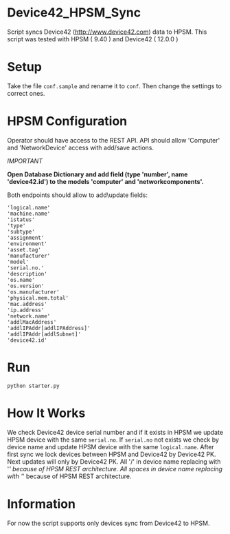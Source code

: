 # Device42_HPSM_Sync
Script syncs Device42 (http://www.device42.com) data to HPSM.
This script was tested with HPSM ( 9.40 ) and Device42 ( 12.0.0 )


# Setup
Take the file `conf.sample` and rename it to `conf`. Then change the settings to correct ones.

# HPSM Configuration
Operator should have access to the REST API.
API should allow 'Computer' and 'NetworkDevice' access with add/save actions.


*IMPORTANT*


**Open Database Dictionary and add field (type 'number', name 'device42.id') to the models 'computer' and 'networkcomponents'.**



Both endpoints should allow to add\update fields:

```
'logical.name'
'machine.name'
'istatus'
'type'
'subtype'
'assignment'
'environment'
'asset.tag'
'manufacturer'
'model'
'serial.no.'
'description'
'os.name'
'os.version'
'os.manufacturer'
'physical.mem.total'
'mac.address'
'ip.address'
'network.name'
'addlMacAddress'
'addlIPAddr[addlIPAddress]'
'addlIPAddr[addlSubnet]'
'device42.id'
```

# Run
```
python starter.py
```

# How It Works
We check Device42 device serial number and if it exists in HPSM we update HPSM device with the same `serial.no`.
If `serial.no` not exists we check by device name and update HPSM device with the same `logical.name`.
After first sync we lock devices between HPSM and Device42 by Device42 PK. Next updates will only by Device42 PK.
All '/' in device name replacing with '_' because of HPSM REST architecture.
All spaces in device name replacing with '_' because of HPSM REST architecture.

# Information
For now the script supports only devices sync from Device42 to HPSM.
